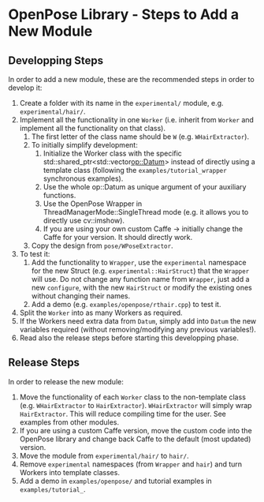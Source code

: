 OpenPose Library - Steps to Add a New Module
====================================

## Developping Steps
In order to add a new module, these are the recommended steps in order to develop it:

1. Create a folder with its name in the `experimental/` module, e.g. `experimental/hair/`.
2. Implement all the functionality in one `Worker` (i.e. inherit from `Worker` and implement all the functionality on that class).
    1. The first letter of the class name should be `W` (e.g. `WHairExtractor`).
    2. To initially simplify development:
        1. Initialize the Worker class with the specific std::shared_ptr<std::vector<op::Datum>> instead of directly using a template class (following the `examples/tutorial_wrapper` synchronous examples).
        2. Use the whole op::Datum as unique argument of your auxiliary functions.
        3. Use the OpenPose Wrapper in ThreadManagerMode::SingleThread mode (e.g. it allows you to directly use cv::imshow).
        4. If you are using your own custom Caffe -> initially change the Caffe for your version. It should directly work.
    3. Copy the design from `pose/WPoseExtractor`.
3. To test it:
    1. Add the functionality to `Wrapper`, use the `experimental` namespace for the new Struct (e.g. `experimental::HairStruct`) that the `Wrapper` will use. Do not change any function name from `Wrapper`, just add a new `configure`, with the new `HairStruct` or modify the existing ones without changing their names.
    2. Add a demo (e.g. `examples/openpose/rthair.cpp`) to test it.
4. Split the `Worker` into as many Workers as required.
5. If the Workers need extra data from `Datum`, simply add into `Datum` the new variables required (without removing/modifying any previous variables!).
6. Read also the release steps before starting this developping phase.

## Release Steps
In order to release the new module:

1. Move the functionality of each `Worker` class to the non-template class (e.g. `WHairExtractor` to `HairExtractor`). `WHairExtractor` will simply wrap `HairExtractor`. This will reduce compiling time for the user. See examples from other modules.
2. If you are using a custom Caffe version, move the custom code into the OpenPose library and change back Caffe to the default (most updated) version.
3. Move the module from `experimental/hair/` to `hair/`.
4. Remove `experimental` namespaces (from `Wrapper` and `hair`) and turn Workers into template classes.
5. Add a demo in `examples/openpose/` and tutorial examples in `examples/tutorial_`.
